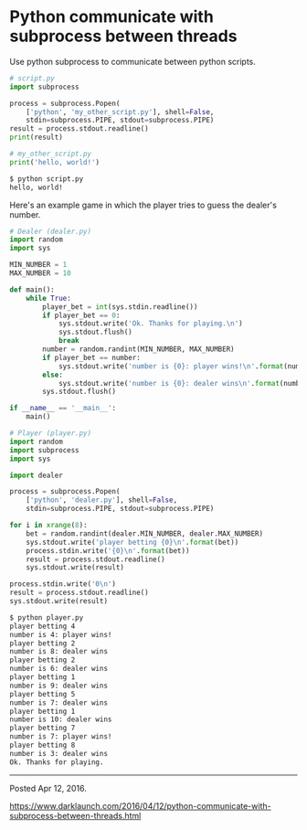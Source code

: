 # Python communicate with subprocess between threads

Use python subprocess to communicate between python scripts.

```python
# script.py
import subprocess

process = subprocess.Popen(
    ['python', 'my_other_script.py'], shell=False,
    stdin=subprocess.PIPE, stdout=subprocess.PIPE)
result = process.stdout.readline()
print(result)
```

```python
# my_other_script.py
print('hello, world!')
```

```bash
$ python script.py 
hello, world!

```

Here's an example game in which the player tries to guess the dealer's number.

```python
# Dealer (dealer.py)
import random
import sys

MIN_NUMBER = 1
MAX_NUMBER = 10

def main():
    while True:
        player_bet = int(sys.stdin.readline())
        if player_bet == 0:
            sys.stdout.write('Ok. Thanks for playing.\n')
            sys.stdout.flush()
            break
        number = random.randint(MIN_NUMBER, MAX_NUMBER)
        if player_bet == number:
            sys.stdout.write('number is {0}: player wins!\n'.format(number))
        else:
            sys.stdout.write('number is {0}: dealer wins\n'.format(number))
        sys.stdout.flush()

if __name__ == '__main__':
    main()
```

```python
# Player (player.py)
import random
import subprocess
import sys

import dealer

process = subprocess.Popen(
    ['python', 'dealer.py'], shell=False,
    stdin=subprocess.PIPE, stdout=subprocess.PIPE)

for i in xrange(8):
    bet = random.randint(dealer.MIN_NUMBER, dealer.MAX_NUMBER)
    sys.stdout.write('player betting {0}\n'.format(bet))
    process.stdin.write('{0}\n'.format(bet))
    result = process.stdout.readline()
    sys.stdout.write(result)

process.stdin.write('0\n')
result = process.stdout.readline()
sys.stdout.write(result)
```

```bash
$ python player.py 
player betting 4
number is 4: player wins!
player betting 2
number is 8: dealer wins
player betting 2
number is 6: dealer wins
player betting 1
number is 9: dealer wins
player betting 5
number is 7: dealer wins
player betting 1
number is 10: dealer wins
player betting 7
number is 7: player wins!
player betting 8
number is 3: dealer wins
Ok. Thanks for playing.
```

---

Posted Apr 12, 2016.

https://www.darklaunch.com/2016/04/12/python-communicate-with-subprocess-between-threads.html